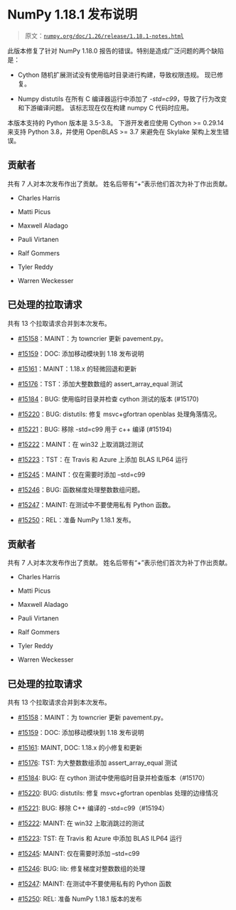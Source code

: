 # NumPy 1.18.1 发布说明

> 原文：[`numpy.org/doc/1.26/release/1.18.1-notes.html`](https://numpy.org/doc/1.26/release/1.18.1-notes.html)

此版本修复了针对 NumPy 1.18.0 报告的错误。特别是造成广泛问题的两个缺陷是：

+   Cython 随机扩展测试没有使用临时目录进行构建，导致权限违规。 现已修复。

+   Numpy distutils 在所有 C 编译器运行中添加了 *-std=c99*，导致了行为改变和下游编译问题。 该标志现在仅在构建 numpy C 代码时应用。

本版本支持的 Python 版本是 3.5-3.8。 下游开发者应使用 Cython >= 0.29.14 来支持 Python 3.8，并使用 OpenBLAS >= 3.7 来避免在 Skylake 架构上发生错误。

## 贡献者

共有 7 人对本次发布作出了贡献。 姓名后带有“+”表示他们首次为补丁作出贡献。

+   Charles Harris

+   Matti Picus

+   Maxwell Aladago

+   Pauli Virtanen

+   Ralf Gommers

+   Tyler Reddy

+   Warren Weckesser

## 已处理的拉取请求

共有 13 个拉取请求合并到本次发布。

+   [#15158](https://github.com/numpy/numpy/pull/15158)：MAINT：为 towncrier 更新 pavement.py。

+   [#15159](https://github.com/numpy/numpy/pull/15159)：DOC: 添加移动模块到 1.18 发布说明

+   [#15161](https://github.com/numpy/numpy/pull/15161)：MAINT：1.18.x 的轻微回退和更新

+   [#15176](https://github.com/numpy/numpy/pull/15176)：TST：添加大整数数组的 assert_array_equal 测试

+   [#15184](https://github.com/numpy/numpy/pull/15184)：BUG: 使用临时目录并检查 cython 测试的版本 (#15170)

+   [#15220](https://github.com/numpy/numpy/pull/15220)：BUG: distutils: 修复 msvc+gfortran openblas 处理角落情况。

+   [#15221](https://github.com/numpy/numpy/pull/15221)：BUG: 移除 -std=c99 用于 c++ 编译 (#15194)

+   [#15222](https://github.com/numpy/numpy/pull/15222)：MAINT：在 win32 上取消跳过测试

+   [#15223](https://github.com/numpy/numpy/pull/15223)：TST：在 Travis 和 Azure 上添加 BLAS ILP64 运行

+   [#15245](https://github.com/numpy/numpy/pull/15245)：MAINT：仅在需要时添加 –std=c99

+   [#15246](https://github.com/numpy/numpy/pull/15246)：BUG: 函数梯度处理整数数组问题。

+   [#15247](https://github.com/numpy/numpy/pull/15247)：MAINT: 在测试中不要使用私有 Python 函数。

+   [#15250](https://github.com/numpy/numpy/pull/15250)：REL：准备 NumPy 1.18.1 发布。

## 贡献者

共有 7 人对本次发布作出了贡献。 姓名后带有“+”表示他们首次为补丁作出贡献。

+   Charles Harris

+   Matti Picus

+   Maxwell Aladago

+   Pauli Virtanen

+   Ralf Gommers

+   Tyler Reddy

+   Warren Weckesser

## 已处理的拉取请求

共有 13 个拉取请求合并到本次发布。

+   [#15158](https://github.com/numpy/numpy/pull/15158)：MAINT：为 towncrier 更新 pavement.py。

+   [#15159](https://github.com/numpy/numpy/pull/15159)：DOC: 添加移动模块到 1.18 发布说明

+   [#15161](https://github.com/numpy/numpy/pull/15161): MAINT, DOC: 1.18.x 的小修复和更新

+   [#15176](https://github.com/numpy/numpy/pull/15176): TST: 为大整数数组添加 assert_array_equal 测试

+   [#15184](https://github.com/numpy/numpy/pull/15184): BUG: 在 cython 测试中使用临时目录并检查版本（#15170）

+   [#15220](https://github.com/numpy/numpy/pull/15220): BUG: distutils: 修复 msvc+gfortran openblas 处理的边缘情况

+   [#15221](https://github.com/numpy/numpy/pull/15221): BUG: 移除 C++ 编译的 -std=c99（#15194）

+   [#15222](https://github.com/numpy/numpy/pull/15222): MAINT: 在 win32 上取消跳过的测试

+   [#15223](https://github.com/numpy/numpy/pull/15223): TST: 在 Travis 和 Azure 中添加 BLAS ILP64 运行

+   [#15245](https://github.com/numpy/numpy/pull/15245): MAINT: 仅在需要时添加 –std=c99

+   [#15246](https://github.com/numpy/numpy/pull/15246): BUG: lib: 修复梯度对整数数组的处理

+   [#15247](https://github.com/numpy/numpy/pull/15247): MAINT: 在测试中不要使用私有的 Python 函数

+   [#15250](https://github.com/numpy/numpy/pull/15250): REL: 准备 NumPy 1.18.1 版本的发布

